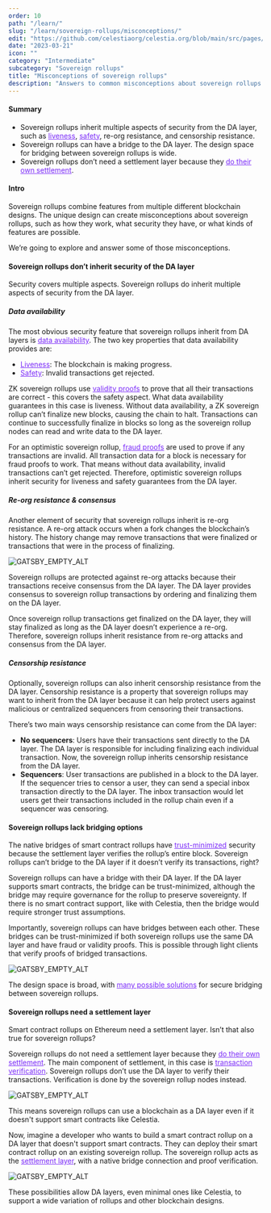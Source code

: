 ```yaml
---
order: 10
path: "/learn/"
slug: "/learn/sovereign-rollups/misconceptions/"
edit: "https://github.com/celestiaorg/celestia.org/blob/main/src/pages/markdown-pages/learn/sovereign%20rollups-misconceptions%20of%sovereign%rollups.md"
date: "2023-03-21"
icon: ""
category: "Intermediate"
subcategory: "Sovereign rollups"
title: "Misconceptions of sovereign rollups"
description: "Answers to common misconceptions about sovereign rollups."
---
```


<head>
  <meta name="twitter:card" content="summary_large_image">
  <meta name="twitter:site" content="@CelestiaOrg">
  <meta name="twitter:creator" content="@likebeckett">
  <meta name="twitter:title" content="Misconceptions of sovereign rollups">
  <meta name="twitter:description" content="Answers to common misonceptions about sovereign rollups."> 
  <meta name="twitter:image" content="https://raw.githubusercontent.com/celestiaorg/celestia.org/main/src/pages/markdown-pages/learn/images/sovereign-rollups-twitter-card.png">
</head>

#### Summary
- Sovereign rollups inherit multiple aspects of security from the DA layer, such as <a href="https://celestia.org/glossary/liveness/" target="_blank" rel="noopener noreferrer" style="color:#7B2BF9;">liveness</a>, <a href="https://celestia.org/glossary/safety/" target="_blank" rel="noopener noreferrer" style="color:#7B2BF9;">safety</a>, re-org resistance, and censorship resistance.
- Sovereign rollups can have a bridge to the DA layer. The design space for bridging between sovereign rollups is wide.
- Sovereign rollups don’t need a settlement layer because they <a href="https://celestia.org/learn/sovereign-rollups/an-introduction/#what-is-a-sovereign-rollup" target="_blank" rel="noopener noreferrer" style="color:#7B2BF9;">do their own settlement</a>.

#### Intro
Sovereign rollups combine features from multiple different blockchain designs. The unique design can create misconceptions about sovereign rollups, such as how they work, what security they have, or what kinds of features are possible.

We’re going to explore and answer some of those misconceptions.

#### Sovereign rollups don’t inherit security of the DA layer
Security covers multiple aspects. Sovereign rollups do inherit multiple aspects of security from the DA layer.

##### Data availability
The most obvious security feature that sovereign rollups inherit from DA layers is <a href="https://celestia.org/glossary/data-availability/" target="_blank" rel="noopener noreferrer" style="color:#7B2BF9;">data availability</a>. The two key properties that data availability provides are:

- <a href="https://celestia.org/glossary/liveness/" target="_blank" rel="noopener noreferrer" style="color:#7B2BF9;">Liveness</a>: The blockchain is making progress.
- <a href="https://celestia.org/glossary/safety/" target="_blank" rel="noopener noreferrer" style="color:#7B2BF9;">Safety</a>: Invalid transactions get rejected.

ZK sovereign rollups use <a href="https://celestia.org/glossary/validity-proof/" target="_blank" rel="noopener noreferrer" style="color:#7B2BF9;">validity proofs</a> to prove that all their transactions are correct - this covers the safety aspect. What data availability guarantees in this case is liveness. Without data availability, a ZK sovereign rollup can’t finalize new blocks, causing the chain to halt. Transactions can continue to successfully finalize in blocks so long as the sovereign rollup nodes can read and write data to the DA layer.

For an optimistic sovereign rollup, <a href="https://celestia.org/glossary/state-transition-fraud-proof/" target="_blank" rel="noopener noreferrer" style="color:#7B2BF9;">fraud proofs</a> are used to prove if any transactions are invalid. All transaction data for a block is necessary for fraud proofs to work. That means without data availability, invalid transactions can’t get rejected. Therefore, optimistic sovereign rollups inherit security for liveness and safety guarantees from the DA layer.

##### Re-org resistance & consensus
Another element of security that sovereign rollups inherit is re-org resistance. A re-org attack occurs when a fork changes the blockchain’s history. The history change may remove transactions that were finalized or transactions that were in the process of finalizing.

![GATSBY_EMPTY_ALT](./images/misconceptions-1.png)

Sovereign rollups are protected against re-org attacks because their transactions receive consensus from the DA layer. The DA layer provides consensus to sovereign rollup transactions by ordering and finalizing them on the DA layer. 

Once sovereign rollup transactions get finalized on the DA layer, they will stay finalized as long as the DA layer doesn’t experience a re-org. Therefore, sovereign rollups inherit resistance from re-org attacks and consensus from the DA layer.

##### Censorship resistance
Optionally, sovereign rollups can also inherit censorship resistance from the DA layer. Censorship resistance is a property that sovereign rollups may want to inherit from the DA layer because it can help protect users against malicious or centralized sequencers from censoring their transactions.

There’s two main ways censorship resistance can come from the DA layer:

- **No sequencers**: Users have their transactions sent directly to the DA layer. The DA layer is responsible for including finalizing each individual transaction. Now, the sovereign rollup inherits censorship resistance from the DA layer.
- **Sequencers**: User transactions are published in a block to the DA layer. If the sequencer tries to censor a user, they can send a special inbox transaction directly to the DA layer. The inbox transaction would let users get their transactions included in the rollup chain even if a sequencer was censoring.

#### Sovereign rollups lack bridging options
The native bridges of smart contract rollups have <a href="https://celestia.org/glossary/trust-minimized-bridge/" target="_blank" rel="noopener noreferrer" style="color:#7B2BF9;">trust-minimized</a> security because the settlement layer verifies the rollup’s entire block. Sovereign rollups can’t bridge to the DA layer if it doesn’t verify its transactions, right?

Sovereign rollups can have a bridge with their DA layer. If the DA layer supports smart contracts, the bridge can be trust-minimized, although the bridge may require governance for the rollup to preserve sovereignty. If there is no smart contract support, like with Celestia, then the bridge would require stronger trust assumptions.

Importantly, sovereign rollups can have bridges between each other. These bridges can be trust-minimized if both sovereign rollups use the same DA layer and have fraud or validity proofs. This is possible through light clients that verify proofs of bridged transactions.

![GATSBY_EMPTY_ALT](./images/misconceptions-2.png)

The design space is broad, with <a href="https://blog.celestia.org/sovereign-rollup-chains/" target="_blank" rel="noopener noreferrer" style="color:#7B2BF9;">many possible solutions</a> for secure bridging between sovereign rollups.

#### Sovereign rollups need a settlement layer
Smart contract rollups on Ethereum need a settlement layer. Isn’t that also true for sovereign rollups?

Sovereign rollups do not need a settlement layer because they <a href="https://celestia.org/learn/sovereign-rollups/an-introduction/#what-is-a-sovereign-rollup" target="_blank" rel="noopener noreferrer" style="color:#7B2BF9;">do their own settlement</a>. The main component of settlement, in this case is <a href="https://celestia.org/learn/modular-settlement-layers/settlement-in-the-modular-stack/#settlement-layers-provide-multiple-purposes-for-rollups" target="_blank" rel="noopener noreferrer" style="color:#7B2BF9;">transaction verification</a>. Sovereign rollups don’t use the DA layer to verify their transactions. Verification is done by the sovereign rollup nodes instead.

![GATSBY_EMPTY_ALT](./images/soverign-rollups-4.png)

This means sovereign rollups can use a blockchain as a DA layer even if it doesn't support smart contracts like Celestia.

Now, imagine a developer who wants to build a smart contract rollup on a DA layer that doesn't support smart contracts. They can deploy their smart contract rollup on an existing sovereign rollup. The sovereign rollup acts as the <a href="https://celestia.org/learn/modular-settlement-layers/settlement-in-the-modular-stack/#settlement-in-the-modular-stack" target="_blank" rel="noopener noreferrer" style="color:#7B2BF9;">settlement layer</a>, with a native bridge connection and proof verification.

![GATSBY_EMPTY_ALT](./images/misconceptions-4.png)

These possibilities allow DA layers, even minimal ones like Celestia, to support a wide variation of rollups and other blockchain designs.
